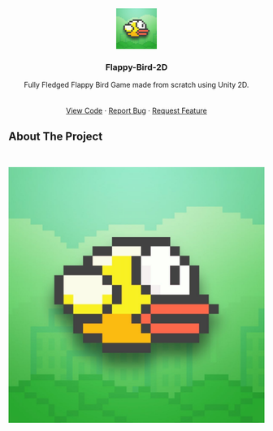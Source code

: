 
<br />
<br />

<!-- PROJECT LOGO -->
<p align="center">
  <a href="https://github.com/OmegaCoding5505/Flappy-Bird-2D">
    <img src="flappy.jpg" alt="Logo" width="80" height="80">
  </a>

  <h3 align="center">Flappy-Bird-2D</h3>

  <p align="center">
    Fully Fledged Flappy Bird Game made from scratch using Unity 2D.
    <br />
    <br />
    <br />
    <a href="https://github.com/OmegaCoding5505/Flappy-Bird-2D">View Code</a>
    ·
    <a href="https://github.com/OmegaCoding5505/Flappy-Bird-2D/issues">Report Bug</a>
    ·
    <a href="https://github.com/OmegaCoding5505/Flappy-Bird-2D/issues">Request Feature</a>
  </p>
</p>

## About The Project
  <br />
  <p align="center">
      <img src="flappy.jpg" alt="Logo">
  </p>
  <br /> 
